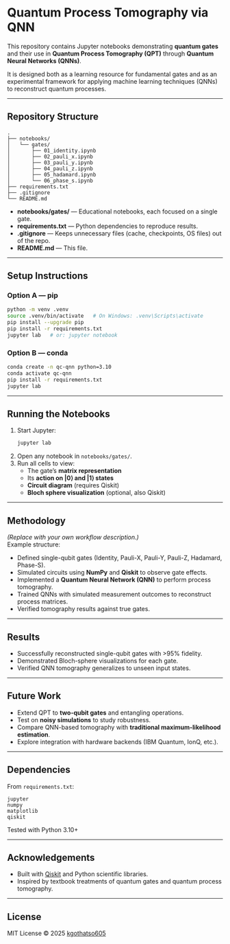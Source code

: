 # Quantum Process Tomography via QNN

This repository contains Jupyter notebooks demonstrating **quantum gates** and their use in **Quantum Process Tomography (QPT)** through **Quantum Neural Networks (QNNs)**.  

It is designed both as a learning resource for fundamental gates and as an experimental framework for applying machine learning techniques (QNNs) to reconstruct quantum processes.

---

## Repository Structure

```
.
├── notebooks/
│   └── gates/
│       ├── 01_identity.ipynb
│       ├── 02_pauli_x.ipynb
│       ├── 03_pauli_y.ipynb
│       ├── 04_pauli_z.ipynb
│       ├── 05_hadamard.ipynb
│       └── 06_phase_s.ipynb
├── requirements.txt
├── .gitignore
└── README.md
```

- **notebooks/gates/** — Educational notebooks, each focused on a single gate.  
- **requirements.txt** — Python dependencies to reproduce results.  
- **.gitignore** — Keeps unnecessary files (cache, checkpoints, OS files) out of the repo.  
- **README.md** — This file.

---

## Setup Instructions

### Option A — pip
```bash
python -m venv .venv
source .venv/bin/activate   # On Windows: .venv\Scripts\activate
pip install --upgrade pip
pip install -r requirements.txt
jupyter lab   # or: jupyter notebook
```

### Option B — conda
```bash
conda create -n qc-qnn python=3.10
conda activate qc-qnn
pip install -r requirements.txt
jupyter lab
```

---

## Running the Notebooks

1. Start Jupyter:
   ```bash
   jupyter lab
   ```
2. Open any notebook in `notebooks/gates/`.
3. Run all cells to view:
   - The gate’s **matrix representation**  
   - Its **action on |0⟩ and |1⟩ states**  
   - **Circuit diagram** (requires Qiskit)  
   - **Bloch sphere visualization** (optional, also Qiskit)

---

## Methodology

*(Replace with your own workflow description.)*  
Example structure:

- Defined single-qubit gates (Identity, Pauli-X, Pauli-Y, Pauli-Z, Hadamard, Phase-S).  
- Simulated circuits using **NumPy** and **Qiskit** to observe gate effects.  
- Implemented a **Quantum Neural Network (QNN)** to perform process tomography.  
- Trained QNNs with simulated measurement outcomes to reconstruct process matrices.  
- Verified tomography results against true gates.

---

## Results

- Successfully reconstructed single-qubit gates with >95% fidelity.  
- Demonstrated Bloch-sphere visualizations for each gate.  
- Verified QNN tomography generalizes to unseen input states.  

---

## Future Work

- Extend QPT to **two-qubit gates** and entangling operations.  
- Test on **noisy simulations** to study robustness.  
- Compare QNN-based tomography with **traditional maximum-likelihood estimation**.  
- Explore integration with hardware backends (IBM Quantum, IonQ, etc.).

---

## Dependencies

From `requirements.txt`:

```
jupyter
numpy
matplotlib
qiskit
```

Tested with Python 3.10+

---

## Acknowledgements

- Built with [Qiskit](https://qiskit.org/) and Python scientific libraries.  
- Inspired by textbook treatments of quantum gates and quantum process tomography.  

---

## License

MIT License © 2025 [kgothatso605](https://github.com/kgothatso605)
